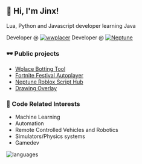 ## 👋 Hi, I'm Jinx!

Lua, Python and Javascript developer learning Java

Developer @ [![wwplacer](https://dcbadge.vercel.app/api/server/nkavjUXCfB)](https://discord.gg/nkavjUXCfB)
Developer @ [![Neptune](https://dcbadge.vercel.app/api/server/bkWf3AqrEY)](https://discord.gg/bkWf3AqrEY)



### 🕶 Public projects
- [Wplace Botting Tool](https://github.com/wplacer/wplacer)
- [Fortnite Festival Autoplayer](https://github.com/JinxTheCatto/Stellite)
- [Neptune Roblox Script Hub](https://github.com/JinxTheCatto/Neptune)
- [Drawing Overlay](https://github.com/JinxTheCatto/DrawingOverlay)
  
### 🤖 Code Related Interests
- Machine Learning
- Automation
- Remote Controlled Vehicles and Robotics
- Simulators/Physics systems
- Gamedev

![languages](https://readme-badges-git-main-jinxthecattos-projects.vercel.app/api/top-langs/?username=JinxTheCatto&theme=transparent&custom_title=Used%20languages&hide_border=false&layout=compact&hide=)
